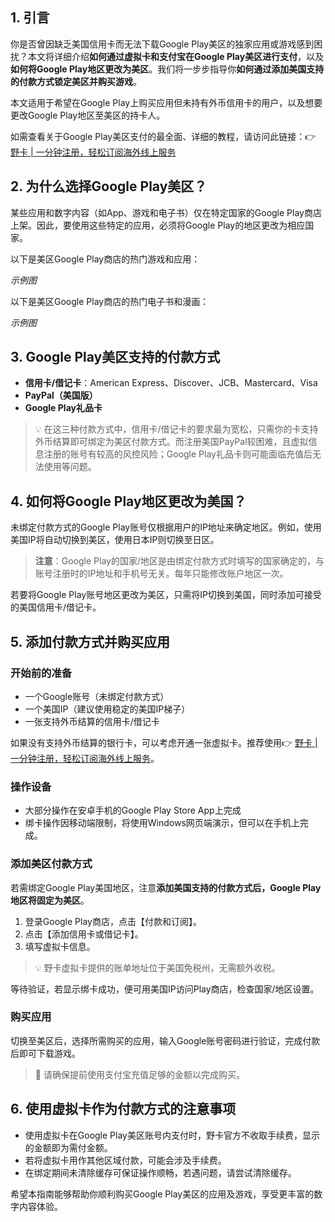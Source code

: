 ## 1. 引言

你是否曾因缺乏美国信用卡而无法下载Google Play美区的独家应用或游戏感到困扰？本文将详细介绍**如何通过虚拟卡和支付宝在Google Play美区进行支付**，以及**如何将Google Play地区更改为美区**。我们将一步步指导你**如何通过添加美国支持的付款方式锁定美区并购买游戏**。

本文适用于希望在Google Play上购买应用但未持有外币信用卡的用户，以及想要更改Google Play地区至美区的持卡人。

如需查看关于Google Play美区支付的最全面、详细的教程，请访问此链接：👉 [野卡 | 一分钟注册，轻松订阅海外线上服务](https://bit.ly/bewildcard)

## 2. 为什么选择Google Play美区？

某些应用和数字内容（如App、游戏和电子书）仅在特定国家的Google Play商店上架。因此，要使用这些特定的应用，必须将Google Play的地区更改为相应国家。

以下是美区Google Play商店的热门游戏和应用：

*示例图*

以下是美区Google Play商店的热门电子书和漫画：

*示例图*

## 3. Google Play美区支持的付款方式

- **信用卡/借记卡**：American Express、Discover、JCB、Mastercard、Visa
- **PayPal（美国版）**
- **Google Play礼品卡**

> 💡 在这三种付款方式中，信用卡/借记卡的要求最为宽松，只需你的卡支持外币结算即可绑定为美区付款方式。而注册美国PayPal较困难，且虚拟信息注册的账号有较高的风控风险；Google Play礼品卡则可能面临充值后无法使用等问题。

## 4. 如何将Google Play地区更改为美国？

未绑定付款方式的Google Play账号仅根据用户的IP地址来确定地区。例如，使用美国IP将自动切换到美区，使用日本IP则切换至日区。

> **注意**：Google Play的国家/地区是由绑定付款方式时填写的国家确定的，与账号注册时的IP地址和手机号无关。每年只能修改账户地区一次。

若要将Google Play账号地区更改为美区，只需将IP切换到美国，同时添加可接受的美国信用卡/借记卡。

## 5. 添加付款方式并购买应用

### 开始前的准备

- 一个Google账号（未绑定付款方式）
- 一个美国IP（建议使用稳定的美国IP梯子）
- 一张支持外币结算的信用卡/借记卡

如果没有支持外币结算的银行卡，可以考虑开通一张虚拟卡。推荐使用👉 [野卡 | 一分钟注册，轻松订阅海外线上服务](https://bit.ly/bewildcard)。

### 操作设备

- 大部分操作在安卓手机的Google Play Store App上完成
- 绑卡操作因移动端限制，将使用Windows网页端演示，但可以在手机上完成。

### 添加美区付款方式

若需绑定Google Play美国地区，注意**添加美国支持的付款方式后，Google Play地区将固定为美区**。

1. 登录Google Play商店，点击【付款和订阅】。
2. 点击【添加信用卡或借记卡】。
3. 填写虚拟卡信息。

> 💡 野卡虚拟卡提供的账单地址位于美国免税州，无需额外收税。

等待验证，若显示绑卡成功，便可用美国IP访问Play商店，检查国家/地区设置。

### 购买应用

切换至美区后，选择所需购买的应用，输入Google账号密码进行验证，完成付款后即可下载游戏。

> 🔔 请确保提前使用支付宝充值足够的金额以完成购买。

## 6. 使用虚拟卡作为付款方式的注意事项

- 使用虚拟卡在Google Play美区账号内支付时，野卡官方不收取手续费，显示的金额即为需付金额。
- 若将虚拟卡用作其他区域付款，可能会涉及手续费。
- 在绑定期间未清除缓存可保证操作顺畅，若遇问题，请尝试清除缓存。

希望本指南能够帮助你顺利购买Google Play美区的应用及游戏，享受更丰富的数字内容体验。
